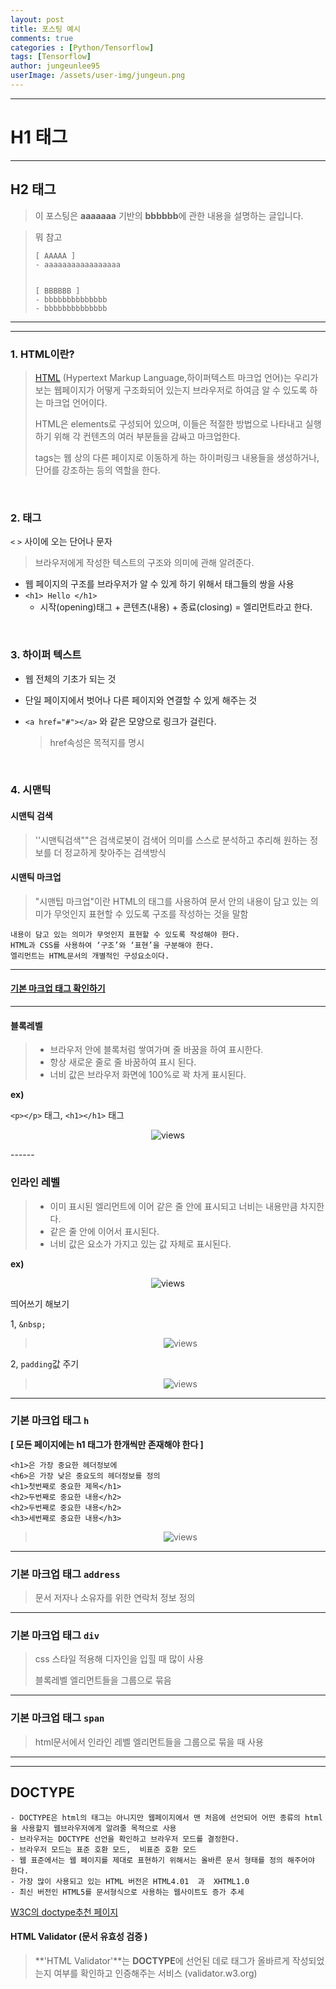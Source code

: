 ```yaml
---
layout: post
title: 포스팅 예시
comments: true
categories : [Python/Tensorflow]
tags: [Tensorflow]
author: jungeunlee95
userImage: /assets/user-img/jungeun.png
---
```


---

# H1 태그

---

## H2 태그

> 이 포스팅은 **aaaaaaa** 기반의 **bbbbbb**에 관한 내용을 설명하는 글입니다.

> 뭐 참고
>
> ```
> [ AAAAA ]
> - aaaaaaaaaaaaaaaaa
> 
> 
> [ BBBBBB ]
> - bbbbbbbbbbbbbb
> - bbbbbbbbbbbbbb
> ```

------



---

### 1. HTML이란?

> [HTML](https://ko.wikipedia.org/wiki/HTML) (Hypertext Markup Language,하이퍼텍스트 마크업 언어)는 우리가 보는 웹페이지가 어떻게 구조화되어 있는지 브라우저로 하여금 알 수 있도록 하는 마크업 언어이다.
>
> HTML은 elements로 구성되어 있으며, 이들은 적절한 방법으로 나타내고 실행하기 위해 각 컨텐츠의 여러 부분들을 감싸고 마크업한다.
>
> tags는 웹 상의 다른 페이지로 이동하게 하는 하이퍼링크 내용들을 생성하거나, 단어를 강조하는 등의 역할을 한다.

<br>

### 2. 태그 

`<` `>` 사이에 오는 단어나 문자

> 브라우저에게 작성한 텍스트의 구조와 의미에 관해 알려준다.

- 웹 페이지의 구조를 브라우저가 알 수 있게 하기 위해서 태그들의 쌍을 사용
- `<h1> Hello </h1>` 
  - 시작(opening)태그 + 콘텐츠(내용) + 종료(closing) =  엘리먼트라고 한다. 

<br>

### 3. 하이퍼 텍스트

- 웹 전체의 기초가 되는 것

- 단일 페이지에서 벗어나 다른 페이지와 연결할 수 있게 해주는 것

- `<a href="#"></a>` 와 같은 모양으로 링크가 걸린다. 

  > href속성은 목적지를 명시

<br>

### 4. 시맨틱

#### **시맨틱 검색**

> ''시맨틱검색""은 검색로봇이 검색어 의미를 스스로 분석하고 추리해 원하는 정보를 더 정교하게 찾아주는 검색방식 

#### **시맨틱 마크업**

> "시맨팁 마크업"이란 HTML의 태그를 사용하여 문서 안의 내용이 담고 있는 의미가 무엇인지 표현할 수 있도록 구조를 작성하는 것을 말함 

```
내용이 담고 있는 의미가 무엇인지 표현할 수 있도록 작성해야 한다.
HTML과 CSS를 사용하여 ‘구조’와 ‘표현’을 구분해야 한다.
엘리먼트는 HTML문서의 개별적인 구성요소이다.
```

---



#### [기본 마크업 태그 확인하기](http://www.w3.org/TR/html401/index/elements.html)



------

#### **블록레벨**

> - 브라우저 안에 블록처럼 쌓여가며 줄 바꿈을 하여 표시한다.
> - 항상 새로운 줄로 줄 바꿈하여 표시 된다.
> - 너비 값은 브라우저 화면에 100%로 꽉 차게 표시된다.

**ex)** 

`<p></p>` 태그,  `<h1></h1>` 태그

<center>
<figure>
<img src="/assets/post-img/django/1.png" alt="views">
<figcaption></figcaption>
</figure>
</center>
------



### **인라인 레벨**

> - 이미 표시된 엘리먼트에 이어 같은 줄 안에 표시되고 너비는 내용만큼 차지한다.
> - 같은 줄 안에 이어서 표시된다.
> - 너비 값은 요소가 가지고 있는 값 자체로 표시된다.

**ex)**

<center>
<figure>
<img src="/assets/post-img/django/1.png" alt="views">
<figcaption></figcaption>
</figure>
</center>



띄어쓰기 해보기 

 1,  `&nbsp;`

> <center>
> <figure>
> <img src="/assets/post-img/django/1.png" alt="views">
> <figcaption></figcaption>
> </figure>
> </center>



2, `padding`값 주기

> <center>
> <figure>
> <img src="/assets/post-img/django/1.png" alt="views">
> <figcaption></figcaption>
> </figure>
> </center>

------



### **기본 마크업 태그 `h`**

**[  모든 페이지에는 h1 태그가 한개씩만 존재해야 한다  ]**

```
<h1>은 가장 중요한 헤더정보에
<h6>은 가장 낮은 중요도의 헤더정보를 정의
<h1>첫번째로 중요한 제목</h1>
<h2>두번째로 중요한 내용</h2>
<h2>두번째로 중요한 내용</h2>
<h3>세번째로 중요한 내용</h3>
```

> <center>
> <figure>
> <img src="/assets/post-img/django/1.png" alt="views">
> <figcaption></figcaption>
> </figure>
> </center>

------



### **기본 마크업 태그 `address`**

> 문서 저자나 소유자를 위한 연락처 정보 정의

------



### **기본 마크업 태그 `div`**

> css 스타일 적용해 디자인을 입힐 때 많이 사용
>
> 블록레벨 엘리먼트들을 그룹으로 묶음

------



### **기본 마크업 태그 `span`**

> html문서에서 인라인 레벨 엘리먼트들을 그룹으로 묶을 때 사용

------



------

## DOCTYPE

```
- DOCTYPE은 html의 태그는 아니지만 웹페이지에서 맨 처음에 선언되어 어떤 종류의 html을 사용할지 웹브라우저에게 알려줄 목적으로 사용
- 브라우저는 DOCTYPE 선언을 확인하고 브라우저 모드를 결정한다.
- 브라우저 모드는 표준 호환 모드,  비표준 호환 모드
- 웹 표준에서는 웹 페이지를 제대로 표현하기 위해서는 올바른 문서 형태를 정의 해주어야 한다.
- 가장 많이 사용되고 있는 HTML 버전은 HTML4.01  과  XHTML1.0
- 최신 버전인 HTML5를 문서형식으로 사용하는 웹사이트도 증가 추세
```

[W3C의 doctype추천 페이지](http://www.w3.org/QA/2002/04/valid-dtd-list.html)

#### HTML Validator (문서 유효성 검증 )

> **'HTML Validator'**는
> **DOCTYPE**에 선언된 데로 태그가 올바르게 작성되었는지 여부를 확인하고 인증해주는 서비스 (validator.w3.org)





